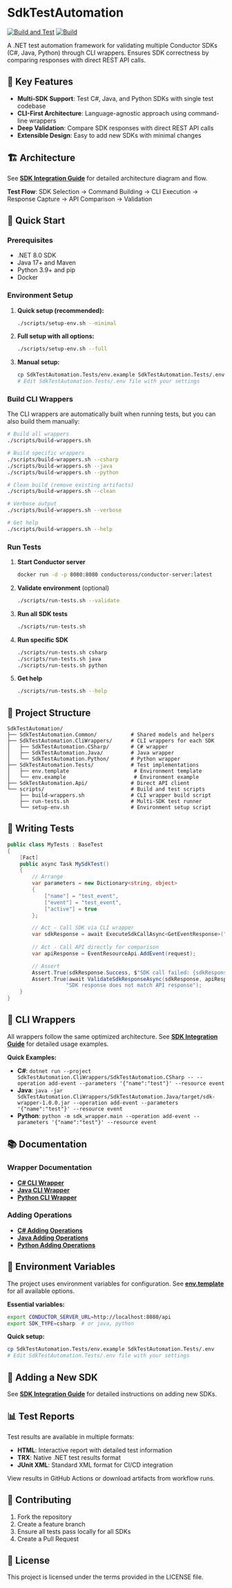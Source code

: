 # SdkTestAutomation

[![Build and Test](https://github.com/evgeniykisel/SdkTestAutomation/actions/workflows/build-and-test.yml/badge.svg)](https://github.com/evgeniykisel/SdkTestAutomation/actions/workflows/build-and-test.yml)
[![Build](https://github.com/evgeniykisel/SdkTestAutomation/actions/workflows/build.yml/badge.svg)](https://github.com/evgeniykisel/SdkTestAutomation/actions/workflows/build.yml)

A .NET test automation framework for validating multiple Conductor SDKs (C#, Java, Python) through CLI wrappers. Ensures SDK correctness by comparing responses with direct REST API calls.

## 🎯 Key Features

- **Multi-SDK Support**: Test C#, Java, and Python SDKs with single test codebase
- **CLI-First Architecture**: Language-agnostic approach using command-line wrappers
- **Deep Validation**: Compare SDK responses with direct REST API calls
- **Extensible Design**: Easy to add new SDKs with minimal changes

## 🏗️ Architecture

See **[SDK Integration Guide](SDK_INTEGRATION_GUIDE.md#🏗️-architecture)** for detailed architecture diagram and flow.

**Test Flow**: SDK Selection → Command Building → CLI Execution → Response Capture → API Comparison → Validation

## 🚀 Quick Start

### Prerequisites
- .NET 8.0 SDK
- Java 17+ and Maven
- Python 3.9+ and pip
- Docker

### Environment Setup
1. **Quick setup (recommended):**
   ```bash
   ./scripts/setup-env.sh --minimal
   ```

2. **Full setup with all options:**
   ```bash
   ./scripts/setup-env.sh --full
   ```

3. **Manual setup:**
   ```bash
   cp SdkTestAutomation.Tests/env.example SdkTestAutomation.Tests/.env  # or cp SdkTestAutomation.Tests/env.template SdkTestAutomation.Tests/.env
   # Edit SdkTestAutomation.Tests/.env file with your settings
   ```

### Build CLI Wrappers

The CLI wrappers are automatically built when running tests, but you can also build them manually:

```bash
# Build all wrappers
./scripts/build-wrappers.sh

# Build specific wrappers
./scripts/build-wrappers.sh --csharp
./scripts/build-wrappers.sh --java
./scripts/build-wrappers.sh --python

# Clean build (remove existing artifacts)
./scripts/build-wrappers.sh --clean

# Verbose output
./scripts/build-wrappers.sh --verbose

# Get help
./scripts/build-wrappers.sh --help
```

### Run Tests

1. **Start Conductor server**
   ```bash
   docker run -d -p 8080:8080 conductoross/conductor-server:latest
   ```

2. **Validate environment** (optional)
   ```bash
   ./scripts/run-tests.sh --validate
   ```

3. **Run all SDK tests**
   ```bash
   ./scripts/run-tests.sh
   ```

4. **Run specific SDK**
   ```bash
   ./scripts/run-tests.sh csharp
   ./scripts/run-tests.sh java
   ./scripts/run-tests.sh python
   ```

5. **Get help**
   ```bash
   ./scripts/run-tests.sh --help
   ```

## 📁 Project Structure

```
SdkTestAutomation/
├── SdkTestAutomation.Common/           # Shared models and helpers
├── SdkTestAutomation.CliWrappers/      # CLI wrappers for each SDK
│   ├── SdkTestAutomation.CSharp/       # C# wrapper
│   ├── SdkTestAutomation.Java/         # Java wrapper
│   └── SdkTestAutomation.Python/       # Python wrapper
├── SdkTestAutomation.Tests/            # Test implementations
│   ├── env.template                     # Environment template
│   └── env.example                      # Environment example
├── SdkTestAutomation.Api/              # Direct API client
└── scripts/                            # Build and test scripts
    ├── build-wrappers.sh               # CLI wrapper build script
    ├── run-tests.sh                    # Multi-SDK test runner
    └── setup-env.sh                    # Environment setup script
```

## 🧪 Writing Tests

```csharp
public class MyTests : BaseTest
{
    [Fact]
    public async Task MySdkTest()
    {
        // Arrange
        var parameters = new Dictionary<string, object>
        {
            ["name"] = "test_event",
            ["event"] = "test_event",
            ["active"] = true
        };

        // Act - Call SDK via CLI wrapper
        var sdkResponse = await ExecuteSdkCallAsync<GetEventResponse>("add-event", parameters, "event");
        
        // Act - Call API directly for comparison
        var apiResponse = EventResourceApi.AddEvent(request);

        // Assert
        Assert.True(sdkResponse.Success, $"SDK call failed: {sdkResponse.ErrorMessage}");
        Assert.True(await ValidateSdkResponseAsync(sdkResponse, apiResponse), 
                   "SDK response does not match API response");
    }
}
```

## 🔧 CLI Wrappers

All wrappers follow the same optimized architecture. See **[SDK Integration Guide](SDK_INTEGRATION_GUIDE.md#🔧-cli-wrappers)** for detailed usage examples.

**Quick Examples:**
- **C#**: `dotnet run --project SdkTestAutomation.CliWrappers/SdkTestAutomation.CSharp -- --operation add-event --parameters '{"name":"test"}' --resource event`
- **Java**: `java -jar SdkTestAutomation.CliWrappers/SdkTestAutomation.Java/target/sdk-wrapper-1.0.0.jar --operation add-event --parameters '{"name":"test"}' --resource event`
- **Python**: `python -m sdk_wrapper.main --operation add-event --parameters '{"name":"test"}' --resource event`

## 📚 Documentation

### Wrapper Documentation
- **[C# CLI Wrapper](SdkTestAutomation.CliWrappers/SdkTestAutomation.CSharp/README.md)**
- **[Java CLI Wrapper](SdkTestAutomation.CliWrappers/SdkTestAutomation.Java/README.md)**
- **[Python CLI Wrapper](SdkTestAutomation.CliWrappers/SdkTestAutomation.Python/README.md)**

### Adding Operations
- **[C# Adding Operations](SdkTestAutomation.CliWrappers/SdkTestAutomation.CSharp/ADDING_OPERATIONS.md)**
- **[Java Adding Operations](SdkTestAutomation.CliWrappers/SdkTestAutomation.Java/ADDING_OPERATIONS.md)**
- **[Python Adding Operations](SdkTestAutomation.CliWrappers/SdkTestAutomation.Python/ADDING_OPERATIONS.md)**

## 🔧 Environment Variables

The project uses environment variables for configuration. See **[env.template](SdkTestAutomation.Tests/env.template)** for all available options.

**Essential variables:**
```bash
export CONDUCTOR_SERVER_URL=http://localhost:8080/api
export SDK_TYPE=csharp  # or java, python
```

**Quick setup:**
```bash
cp SdkTestAutomation.Tests/env.example SdkTestAutomation.Tests/.env
# Edit SdkTestAutomation.Tests/.env file with your settings
```

## 🔄 Adding a New SDK

See **[SDK Integration Guide](SDK_INTEGRATION_GUIDE.md#🔄-adding-new-sdk)** for detailed instructions on adding new SDKs.

## 📊 Test Reports

Test results are available in multiple formats:
- **HTML**: Interactive report with detailed test information
- **TRX**: Native .NET test results format
- **JUnit XML**: Standard XML format for CI/CD integration

View results in GitHub Actions or download artifacts from workflow runs.

## 🤝 Contributing

1. Fork the repository
2. Create a feature branch
3. Ensure all tests pass locally for all SDKs
4. Create a Pull Request

## 📄 License

This project is licensed under the terms provided in the LICENSE file.